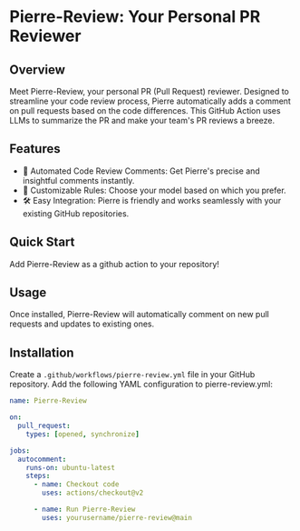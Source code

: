 # Pierre-Review: Your Personal PR Reviewer

## Overview

Meet Pierre-Review, your personal PR (Pull Request) reviewer. Designed to streamline your code review process, Pierre automatically adds a comment on pull requests based on the code differences. This GitHub Action uses LLMs to summarize the PR and make your team's PR reviews a breeze.

## Features

- 🤖 Automated Code Review Comments: Get Pierre's precise and insightful comments instantly.
- 📝 Customizable Rules: Choose your model based on which you prefer.
- 🛠️ Easy Integration: Pierre is friendly and works seamlessly with your existing GitHub repositories.

## Quick Start

Add Pierre-Review as a github action to your repository!

## Usage

Once installed, Pierre-Review will automatically comment on new pull requests and updates to existing ones.

## Installation

Create a `.github/workflows/pierre-review.yml` file in your GitHub repository.
Add the following YAML configuration to pierre-review.yml:

```yaml
name: Pierre-Review

on:
  pull_request:
    types: [opened, synchronize]

jobs:
  autocomment:
    runs-on: ubuntu-latest
    steps:
      - name: Checkout code
        uses: actions/checkout@v2

      - name: Run Pierre-Review
        uses: yourusername/pierre-review@main
```
